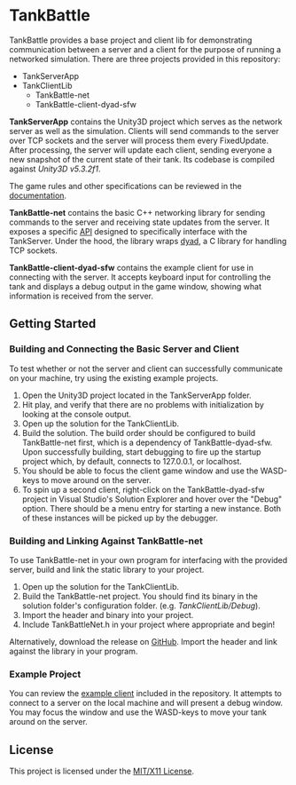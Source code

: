 # TankBattle

TankBattle provides a base project and client lib for demonstrating communication
between a server and a client for the purpose of running a networked simulation.
There are three projects provided in this repository:

- TankServerApp
- TankClientLib
  - TankBattle-net
  - TankBattle-client-dyad-sfw

**TankServerApp** contains the Unity3D project which serves as the network server as
well as the simulation. Clients will send commands to the server over TCP sockets
and the server will process them every FixedUpdate. After processing, the server
will update each client, sending everyone a new snapshot of the current state of
their tank. Its codebase is compiled against _Unity3D v5.3.2f1_.

The game rules and other specifications can be reviewed in the [documentation](GAME-RULES.md).

**TankBattle-net** contains the basic C++ networking library for sending commands to the
server and receiving state updates from the server. It exposes a specific [API](API.md)
designed to specifically interface with the TankServer. Under the hood,
the library wraps [dyad](https://github.com/rxi/dyad), a C library for handling
TCP sockets.  

**TankBattle-client-dyad-sfw** contains the example client for use in connecting with the
server. It accepts keyboard input for controlling the tank and displays a
debug output in the game window, showing what information is received from the
server.

## Getting Started

### Building and Connecting the Basic Server and Client

To test whether or not the server and client can successfully communicate on your
machine, try using the existing example projects.

1. Open the Unity3D project located in the TankServerApp folder.
2. Hit play, and verify that there are no problems with initialization by looking
at the console output.
3. Open up the solution for the TankClientLib.
4. Build the solution. The build order should be configured to build TankBattle-net
first, which is a dependency of TankBattle-dyad-sfw. Upon successfully building,
start debugging to fire up the startup project which, by default, connects to
127.0.0.1, or localhost.
5. You should be able to focus the client game window and use the WASD-keys to move
around on the server.
6. To spin up a second client, right-click on the TankBattle-dyad-sfw project in
Visual Studio's Solution Explorer and hover over the "Debug" option. There should be
a menu entry for starting a new instance. Both of these instances will be picked up
by the debugger.

### Building and Linking Against TankBattle-net

To use TankBattle-net in your own program for interfacing with the provided
server, build and link the static library to your project.

1. Open up the solution for the TankClientLib.
2. Build the TankBattle-net project. You should find its binary in the solution
folder's configuration folder. (e.g. _TankClientLib/Debug_).
3. Import the header and binary into your project.
4. Include TankBattleNet.h in your project where appropriate and begin!

Alternatively, download the release on [GitHub](.../../releases). Import the header and
link against the library in your program.

### Example Project

You can review the [example client](TankClientLib/TankBattle-client-dyad-sfw/main.cpp)
included in the repository. It attempts to connect to a server on the local machine
and will present a debug window. You may focus the window and use the WASD-keys to
move your tank around on the server.

## License

This project is licensed under the [MIT/X11 License](LICENSE.md).
